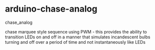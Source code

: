 # arduino-chase-analog

chase_analog

chase marquee style sequence using PWM - this provides the ability to transition LEDs on and off
in a manner that simulates incandescent bulbs turning and off over a period of time and not instantaneously
like LEDs

